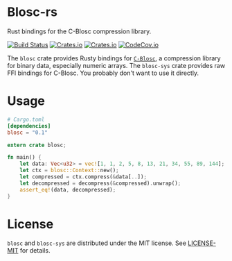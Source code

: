 # Blosc-rs

Rust bindings for the C-Blosc compression library.

[![Build Status](https://api.cirrus-ci.com/github/asomers/blosc-rs.svg?maxAge=2592000)](https://cirrus-ci.com/github/asomers/blosc-rs)
[![Crates.io](https://img.shields.io/crates/v/blosc.svg?maxAge=2592000)](https://crates.io/crates/blosc)
[![Crates.io](https://img.shields.io/crates/v/blosc-sys.svg?maxAge=2592000)](https://crates.io/crates/blosc-sys)
[![CodeCov.io](https://codecov.io/gh/asomers/blosc-rs/branch/master/graph/badge.svg)](https://codecov.io/gh/asomers/blosc-rs)

The `blosc` crate provides Rusty bindings for [`C-Blosc`](http://blosc.org/), a
compression library for binary data, especially numeric arrays.  The
`blosc-sys` crate provides raw FFI bindings for C-Blosc.  You probably don't
want to use it directly.

# Usage

```toml
# Cargo.toml
[dependencies]
blosc = "0.1"
```

```rust
extern crate blosc;

fn main() {
    let data: Vec<u32> = vec![1, 1, 2, 5, 8, 13, 21, 34, 55, 89, 144];
    let ctx = blosc::Context::new();
    let compressed = ctx.compress(&data[..]);
    let decompressed = decompress(&compressed).unwrap();
    assert_eq!(data, decompressed);
}
```

# License
`blosc` and `blosc-sys` are distributed under the MIT license.  See
[LICENSE-MIT](blosc/LICENSE-MIT) for details.

